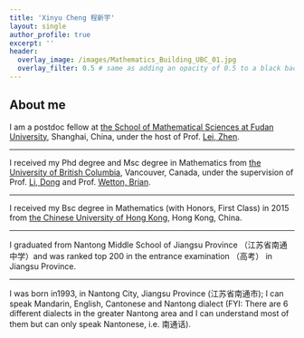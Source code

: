 ```yaml
---
title: 'Xinyu Cheng 程新宇'
layout: single
author_profile: true
excerpt: ''
header:
  overlay_image: /images/Mathematics_Building_UBC_01.jpg
  overlay_filter: 0.5 # same as adding an opacity of 0.5 to a black background
---
```


## About me


I am a postdoc fellow at [the School of Mathematical Sciences at Fudan University](https://math.fudan.edu.cn/), Shanghai, China,  under the host of Prof. [Lei, Zhen](https://math.fudan.edu.cn/fa/43/c30607a326211/page.htm).

---

I received my Phd degree and Msc degree in Mathematics from [the University of British Columbia](https://www.math.ubc.ca/), Vancouver, Canada, under the supervision of Prof. [Li, Dong](https://icm.sustech.edu.cn/lidong/) and Prof. [Wetton, Brian](https://personal.math.ubc.ca/~wetton/).

---

I received my Bsc degree in Mathematics (with Honors, First Class) in 2015 from [the Chinese University of Hong Kong](https://www.math.cuhk.edu.hk/), Hong Kong, China.

---

I graduated from Nantong Middle School of Jiangsu Province （江苏省南通中学）and was ranked top 200 in the entrance examination （高考） in Jiangsu Province.

---

I was born in1993, in Nantong City, Jiangsu Province (江苏省南通市); I can speak Mandarin, English, Cantonese and Nantong dialect (FYI: There are 6 different dialects in the greater Nantong area and I can understand most of them but can only speak Nantonese, i.e. 南通话). 

